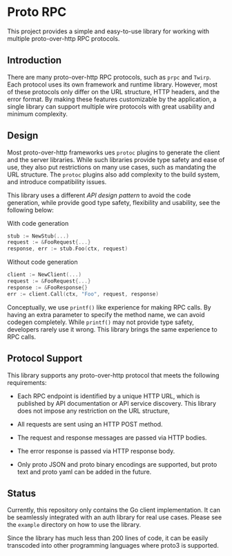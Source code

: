 # Proto RPC

This project provides a simple and easy-to-use library for working
with multiple proto-over-http RPC protocols.

## Introduction

There are many proto-over-http RPC protocols, such as `prpc` and
`Twirp`. Each protocol uses its own framework and runtime library.
However, most of these protocols only differ on the URL structure,
HTTP headers, and the error format. By making these features
customizable by the application, a single library can support
multiple wire protocols with great usability and minimum complexity.

## Design

Most proto-over-http frameworks ues `protoc` plugins to generate the
client and the server libraries. While such libraries provide type
safety and ease of use, they also put restrictions on many use cases,
such as mandating the URL structure. The `protoc` plugins also add
complexity to the build system, and introduce compatibility issues.

This library uses a different *API design pattern* to avoid the
code generation, while provide good type safety, flexibility and
usability, see the following below:

With code generation
```Go
stub := NewStub(...)
request := &FooRequest{...}
response, err := stub.Foo(ctx, request)
```

Without code generation
```Go
client := NewClient(...)
request := &FooRequest{...}
response := &FooResponse{}
err := client.Call(ctx, "Foo", request, response)
```

Conceptually, we use `printf()` like experience for making RPC
calls. By having an extra parameter to specify the method name,
we can avoid codegen completely. While `printf()` may not provide
type safety, developers rarely use it wrong. This library brings
the same experience to RPC calls.

## Protocol Support

This library supports any proto-over-http protocol that meets the
following requirements:

* Each RPC endpoint is identified by a unique HTTP URL, which is
  published by API documentation or API service discovery. This
  library does not impose any restriction on the URL structure,

* All requests are sent using an HTTP POST method.

* The request and response messages are passed via HTTP bodies.

* The error response is passed via HTTP response body.

* Only proto JSON and proto binary encodings are supported, but
  proto text and proto yaml can be added in the future.

## Status

Currently, this repository only contains the Go client implementation.
It can be seamlessly integrated with an auth library for real use
cases. Please see the `example` directory on how to use the library.

Since the library has much less than 200 lines of code, it can be
easily transcoded into other programming languages where proto3 is
supported.
